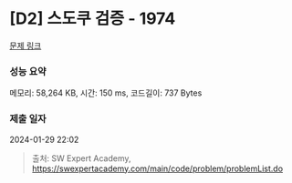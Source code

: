 # [D2] 스도쿠 검증 - 1974 

[문제 링크](https://swexpertacademy.com/main/code/problem/problemDetail.do?contestProbId=AV5Psz16AYEDFAUq) 

### 성능 요약

메모리: 58,264 KB, 시간: 150 ms, 코드길이: 737 Bytes

### 제출 일자

2024-01-29 22:02



> 출처: SW Expert Academy, https://swexpertacademy.com/main/code/problem/problemList.do